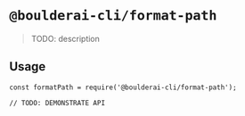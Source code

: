 # `@boulderai-cli/format-path`

> TODO: description

## Usage

```
const formatPath = require('@boulderai-cli/format-path');

// TODO: DEMONSTRATE API
```
